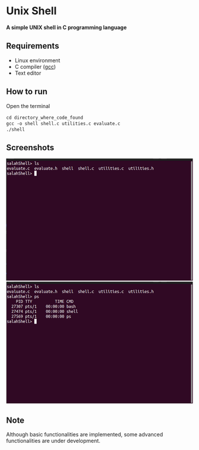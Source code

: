 # Unix Shell
**A simple UNIX shell in C programming language**
## Requirements
- Linux environment
- C compiler ([gcc](https://www.geeksforgeeks.org/how-to-install-gcc-compiler-on-linux/))
- Text editor
## How to run
Open the terminal
```
cd directory_where_code_found
gcc -o shell shell.c utilities.c evaluate.c
./shell
```
## Screenshots
![Shell working](./imgs/firstImg.jpeg)
![Shell working](./imgs/secondImg.jpeg)
## Note
Although basic functionalities are implemented, some advanced functionalities are under development.

